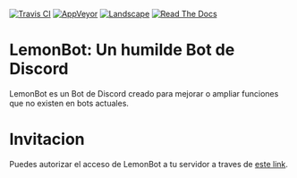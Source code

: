[![Travis CI](https://img.shields.io/travis/Lemon-CL/LemonBot.svg?style=flat-square&label=Travis%20CI)](https://travis-ci.org/Lemon-CL/LemonBot)
[![AppVeyor](https://img.shields.io/appveyor/ci/justalemon/lemonbot.svg?style=flat-square&label=AppVeyor)](https://ci.appveyor.com/project/justalemon/lemonbot)
[![Landscape](https://landscape.io/github/Lemon-CL/LemonBot/master/landscape.svg?style=flat-square&label=Landscape)](https://landscape.io/github/Lemon-CL/LemonBot/master)
[![Read The Docs](https://readthedocs.org/projects/lemonbot/badge/?version=latest&style=flat-square&label=Docs)](http://bot.justalemon.ml)
# LemonBot: Un humilde Bot de Discord
LemonBot es un Bot de Discord creado para mejorar o ampliar funciones que no existen en bots actuales.

# Invitacion
Puedes autorizar el acceso de LemonBot a tu servidor a traves de [este link](http://invite.bot.justalemon.ml).
